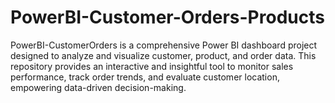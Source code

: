 # PowerBI-Customer-Orders-Products
PowerBI-CustomerOrders is a comprehensive Power BI dashboard project designed to analyze and visualize customer, product, and order data. This repository provides an interactive and insightful tool to monitor sales performance, track order trends, and evaluate customer location, empowering data-driven decision-making.
